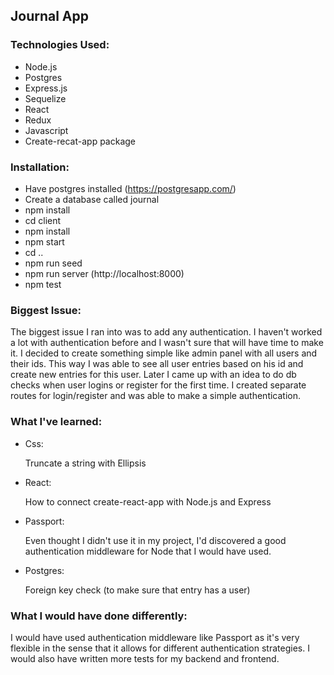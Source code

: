 ## Journal App

### Technologies Used:
- Node.js
- Postgres
- Express.js
- Sequelize
- React
- Redux
- Javascript
- Create-recat-app package

### Installation:
- Have postgres installed (https://postgresapp.com/)
- Create a database called journal
- npm install
- cd client
- npm install
- npm start 
- cd ..
- npm run seed
- npm run server (http://localhost:8000)
- npm test

### Biggest Issue:

The biggest issue I ran into was to add any authentication. I haven't worked a lot with authentication before and I wasn't sure that will have time to make it. I decided to create something simple like admin panel with all users and their ids. This way I was able to see all user entries based on his id and create new entries for this user. Later I came up with an idea to do db checks when user logins or register for the first time. I created separate routes for login/register and was able to make a simple authentication. 

### What I've learned:
- Css:

  Truncate a string with Ellipsis 
- React:

  How to connect create-react-app with Node.js and Express
- Passport:

  Even thought I didn't use it in my project, I'd discovered a good authentication middleware for Node that I would have used.
- Postgres:

  Foreign key check (to make sure that entry has a user)
  
### What I would have done differently:
  
I would have used authentication middleware like Passport as it's very flexible in the sense that it allows for different authentication strategies. I would also have written more tests for my backend and frontend.

